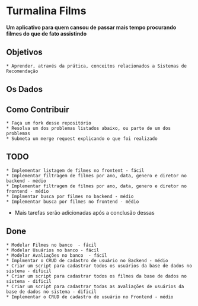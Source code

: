 # Turmalina Films

**Um aplicativo para quem cansou de passar mais tempo procurando filmes do que de fato assistindo**

## Objetivos
	* Aprender, através da prática, conceitos relacionados a Sistemas de Recomendação

## Os Dados

## Como Contribuir

	* Faça um fork desse repositório
	* Resolva um dos problemas listados abaixo, ou parte de um dos problemas
	* Submeta um merge request explicando o que foi realizado

## TODO

	* Implementar listagem de filmes no frontent - fácil 
	* Implementar filtragem de filmes por ano, data, genero e diretor no backend - médio
	* Implementar filtragem de filmes por ano, data, genero e diretor no frontend - médio
	* Implmentar busca por filmes no backend - médio
	* Implementar busca por filmes no frontend - médio

 - Mais tarefas serão adicionadas após a conclusão dessas

## Done
    * Modelar Filmes no banco  - fácil
    * Modelar Usuários no banco - fácil
	* Modelar Avaliações no banco  - fácil
	* Implmentar o CRUD de cadastro de usuário no Backend - médio
	* Criar um script para cadastrar todos os usuários da base de dados no sistema - dificil
	* Criar um script para cadastrar todos os filmes da base de dados no sistema - dificil
	* Criar um script para cadastrar todas as avaliações de usuários da base de dados no sistema - dificil
	* Implementar o CRUD de cadastro de usuário no Frontend - médio
